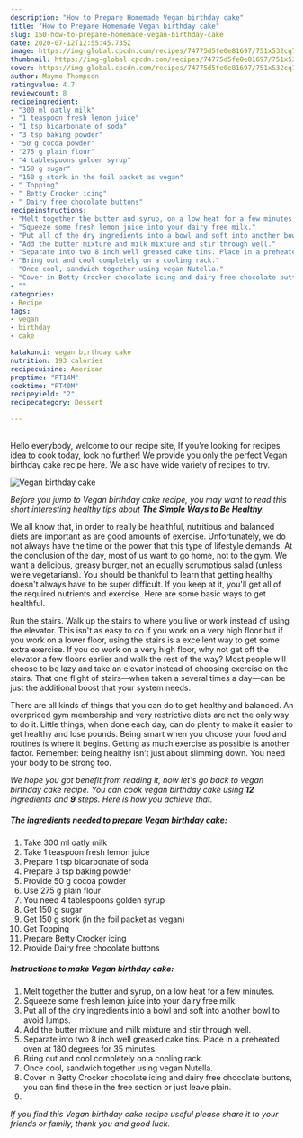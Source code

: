 ```yaml
---
description: "How to Prepare Homemade Vegan birthday cake"
title: "How to Prepare Homemade Vegan birthday cake"
slug: 150-how-to-prepare-homemade-vegan-birthday-cake
date: 2020-07-12T12:55:45.735Z
image: https://img-global.cpcdn.com/recipes/74775d5fe0e81697/751x532cq70/vegan-birthday-cake-recipe-main-photo.jpg
thumbnail: https://img-global.cpcdn.com/recipes/74775d5fe0e81697/751x532cq70/vegan-birthday-cake-recipe-main-photo.jpg
cover: https://img-global.cpcdn.com/recipes/74775d5fe0e81697/751x532cq70/vegan-birthday-cake-recipe-main-photo.jpg
author: Mayme Thompson
ratingvalue: 4.7
reviewcount: 8
recipeingredient:
- "300 ml oatly milk"
- "1 teaspoon fresh lemon juice"
- "1 tsp bicarbonate of soda"
- "3 tsp baking powder"
- "50 g cocoa powder"
- "275 g plain flour"
- "4 tablespoons golden syrup"
- "150 g sugar"
- "150 g stork in the foil packet as vegan"
- " Topping"
- " Betty Crocker icing"
- " Dairy free chocolate buttons"
recipeinstructions:
- "Melt together the butter and syrup, on a low heat for a few minutes."
- "Squeeze some fresh lemon juice into your dairy free milk."
- "Put all of the dry ingredients into a bowl and soft into another bowl to avoid lumps."
- "Add the butter mixture and milk mixture and stir through well."
- "Separate into two 8 inch well greased cake tins. Place in a preheated oven at 180 degrees for 35 minutes."
- "Bring out and cool completely on a cooling rack."
- "Once cool, sandwich together using vegan Nutella."
- "Cover in Betty Crocker chocolate icing and dairy free chocolate buttons, you can find these in the free section or just leave plain."
- ""
categories:
- Recipe
tags:
- vegan
- birthday
- cake

katakunci: vegan birthday cake 
nutrition: 193 calories
recipecuisine: American
preptime: "PT14M"
cooktime: "PT40M"
recipeyield: "2"
recipecategory: Dessert

---
```

<br>
Hello everybody, welcome to our recipe site, If you're looking for recipes idea to cook today, look no further! We provide you only the perfect Vegan birthday cake recipe here. We also have wide variety of recipes to try.
<br>


![Vegan birthday cake](https://img-global.cpcdn.com/recipes/74775d5fe0e81697/751x532cq70/vegan-birthday-cake-recipe-main-photo.jpg)

<i>Before you jump to Vegan birthday cake recipe, you may want to read this short interesting healthy tips about <strong>The Simple Ways to Be Healthy</strong>.</i>

We all know that, in order to really be healthful, nutritious and balanced diets are important as are good amounts of exercise. Unfortunately, we do not always have the time or the power that this type of lifestyle demands. At the conclusion of the day, most of us want to go home, not to the gym. We want a delicious, greasy burger, not an equally scrumptious salad (unless we’re vegetarians). You should be thankful to learn that getting healthy doesn't always have to be super difficult. If you keep at it, you'll get all of the required nutrients and exercise. Here are some basic ways to get healthful.

Run the stairs. Walk up the stairs to where you live or work instead of using the elevator. This isn't as easy to do if you work on a very high floor but if you work on a lower floor, using the stairs is a excellent way to get some extra exercise. If you do work on a very high floor, why not get off the elevator a few floors earlier and walk the rest of the way? Most people will choose to be lazy and take an elevator instead of choosing exercise on the stairs. That one flight of stairs—when taken a several times a day—can be just the additional boost that your system needs. 

There are all kinds of things that you can do to get healthy and balanced. An overpriced gym membership and very restrictive diets are not the only way to do it. Little things, when done each day, can do plenty to make it easier to get healthy and lose pounds. Being smart when you choose your food and routines is where it begins. Getting as much exercise as possible is another factor. Remember: being healthy isn’t just about slimming down. You need your body to be strong too. 


<i>We hope you got benefit from reading it, now let's go back to vegan birthday cake recipe. You can cook vegan birthday cake using <strong>12</strong> ingredients and <strong>9</strong> steps. Here is how you achieve that.
</i>

##### The ingredients needed to prepare Vegan birthday cake:

1. Take 300 ml oatly milk
1. Take 1 teaspoon fresh lemon juice
1. Prepare 1 tsp bicarbonate of soda
1. Prepare 3 tsp baking powder
1. Provide 50 g cocoa powder
1. Use 275 g plain flour
1. You need 4 tablespoons golden syrup
1. Get 150 g sugar
1. Get 150 g stork (in the foil packet as vegan)
1. Get  Topping
1. Prepare  Betty Crocker icing
1. Provide  Dairy free chocolate buttons


##### Instructions to make Vegan birthday cake:

1. Melt together the butter and syrup, on a low heat for a few minutes.
1. Squeeze some fresh lemon juice into your dairy free milk.
1. Put all of the dry ingredients into a bowl and soft into another bowl to avoid lumps.
1. Add the butter mixture and milk mixture and stir through well.
1. Separate into two 8 inch well greased cake tins. Place in a preheated oven at 180 degrees for 35 minutes.
1. Bring out and cool completely on a cooling rack.
1. Once cool, sandwich together using vegan Nutella.
1. Cover in Betty Crocker chocolate icing and dairy free chocolate buttons, you can find these in the free section or just leave plain.
1. 


<i>If you find this Vegan birthday cake recipe useful please share it to your friends or family, thank you and good luck.</i>
